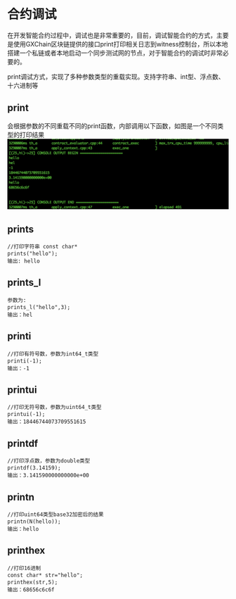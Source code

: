 # 合约调试

在开发智能合约过程中，调试也是非常重要的，目前，调试智能合约的方式，主要是使用GXChain区块链提供的接口print打印相关日志到witness控制台，所以本地搭建一个私链或者本地启动一个同步测试网的节点，对于智能合约的调试时非常必要的。

print调试方式，实现了多种参数类型的重载实现。支持字符串、int型、浮点数、十六进制等

## print

会根据参数的不同重载不同的print函数，内部调用以下函数，如图是一个不同类型的打印结果
![](./png/print.jpg)

## prints
```
//打印字符串 const char*
prints("hello");
输出: hello
```

## prints_l
```
参数为:
prints_l("hello",3);
输出：hel
```
## printi
```
//打印有符号数，参数为int64_t类型
printi(-1);
输出：-1
```
## printui
```
//打印无符号数，参数为uint64_t类型
printui(-1);
输出：18446744073709551615
```

## printdf
```
//打印浮点数，参数为double类型
printdf(3.14159);
输出：3.141590000000000e+00
```

## printn
```
//打印uint64类型base32加密后的结果
printn(N(hello));
输出：hello
```

## printhex
```
//打印16进制
const char* str="hello";
printhex(str,5);
输出：68656c6c6f
```
